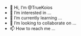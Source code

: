 - 👋 Hi, I’m @TrueKoios
- 👀 I’m interested in ...
- 🌱 I’m currently learning ...
- 💞️ I’m looking to collaborate on ...
- 📫 How to reach me ...

<!---
TrueKoios/TrueKoios is a ✨ special ✨ repository because its `README.md` (this file) appears on your GitHub profile.
You can click the Preview link to take a look at your changes.
--->
